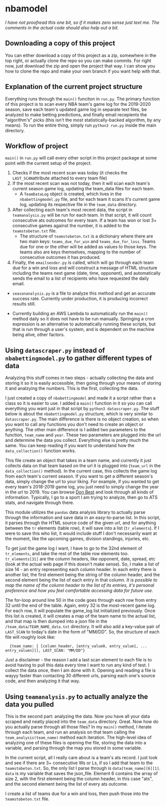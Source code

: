# nbamodel
*I have not proofread this one bit, so if it makes zero sense just text me. The comments in the actual code should also help out a bit.*

## Downloading a copy of this project
You can either download a copy of this project as a zip, somewhere in the top right, or actually clone the repo so you can make commits. For right now, just download the zip and open the project that way. I can show you how to clone the repo and make your own branch if you want help with that.


## Explanation of the current project structure
Everything runs through the `main()` funciton in `run.py`. 
The primary function of this project is to scan every NBA team's game log for the 2019-2020 season, save each team's updated game log in separate text files, be analyzed to make betting predictions, and finally email recepients the "algorithm's" picks (this isn't the most statistically-backed algorithm, by any means). To run the entire thing, simply run `python3 run.py` inside the main directory.


##  Workflow of project
`main()` in `run.py` will call every other script in this project package at some point with the current setup of the project. 
1. Checks if the most recent scan was today (it checks the `LAST_SCAN`attribute attached to every team file)
2. If the most recent scan was not today, then it will scan each team's current season game log, updating the team_data files for each team.
    * A `TeamDataLog` object is created, which lives in the `nbabettingmodel.py` file, and for each team it scans it's current game log, updating its respective file in the `team_data` directory.
3. After collecting each team's most recent data, the script in `teamanalysis.py` will be run for each team. In that script, it will count consecutive ats outcomes for every team. If a team has won or lost 3+ consecutive games against the number, it is added to the `teamstobeton.txt` file. 
    * The structure of `teamstobeton.txt` is a dictionary where there are two main keys: `teams_due_for_win` and `teams_due_for_loss`. Teams due for one or the other will be added as values to those keys. The teams also are keys themselves, mapping to the number of consecutive outcomes it has produced.
4. Finally, the `emailsender.py` is called, which will go through each team due for a win and loss and will construct a message of HTML structure including the teams next game (date, time, opponent), and automatically sends the email to a list of recipients who have requested the daily email.

* `seasonanalysis.py` is a file to analyze this method and get an accurate success rate. Currently under production, it is producing incorrect results still.

* Currently building an AWS Lambda to automatically run the `main()` method daily so it does not have to be run manually. Springing a cron expression is an alternative to automatically running these scripts, but that is run through a user's system, and is dependent on the machine being alive, other factors.


## Using `datascraper.py` instead of `nbabettingmodel.py` to gather different types of data
Analyzing this stuff comes in two steps - actually collecting the data and storing it so it is easily accessible, then going through your means of storing it and analzying the numbers. This is the first, collecting the data.

I just created a copy of `nbabettingmodel` and made it a script rather than a class so it is easier to use. I added a `main()` function in it so you can call everything you want just in that script by `python3 datascraper.py`. The stuff below is about the `nbabettingmodel.py` structure, which is very similar to `datascraper.py`. The main difference is there is no object creation, so when you want to call any functions you don't need to create an object or anything. The other main difference is I added two parameters to the function, `team_name` and `year`. These two parameters are plugged into the url and determine the data you collect. Everything else is pretty much the same. You can keep reading if you want to understand how the `data_collection()` function works. 

This file create an object that takes in a team name, and currently it just collects data on that team based on the url it is plugged into (`team_url` in the `data_collection()` method). In the current case, this collects the game log from each team's current season. If you want to get a different season's data, simply change the url to your liking. For example, if you wanted to get every team's 2018-2019 game log, you just need to simply change the year in the url to 2019. You can browse [Don Best](donbest.com) and look through all kinds of information. Typically, I go to a sport I am trying to analyze, then go to ATS stats, and navigate through there.

This module utilizes the `pandas` data analysis library to actually parse through the information and save data in an easy-to-parse list. In this script, it parses through the HTML source code of the given url, and for anything between the `tr` elements (table row), it will save into a list (`tr_elements`). If I were to save this who list, it would include stuff I don't necessarily want at the moment, like the upcoming games, division standings, injuries, etc. 

To get just the game log I want, I have to go to the 32nd element of `tr_elements`, and take the rest of the table row elements too. `tr_elements[31]` are the column headers, like opponent, date, spread, etc (look at the actual web page if this doesn't make sense). So, I make a list of size 14 - an entry representing each column header. In each entry there is another list; the first element being the string of the column header, and the second element being the list of each entry in that column. *It is possible to map the name of the column header to the list of its entries, it's personal preference and how you feel comfortable accessing data for future use.*

The for-loop around line 50 in the code goes through each row from entry 32 until the end of the table. Again, entry 32 is the most-recent game log. For each row, it will populate the game_log list initialized previously. Once this list is created, it will creates a map of the team name to the actual list, and that map is then dumped into a json file in the `/team_data/TEAM_NAME_data.txt` directory. It will also add a key-value pair of `LAST_SCAN` to today's date in the form of "MM/DD". So, the structure of each file will roughly look like:
      
      {team_name: [ [column_header, [entry_value0, entry_value1, ... entry_valuen]]], LAST_SCAN: "MM/DD"}

Just a disclaimer - the reason I add a last scan element to each file is to avoid having to pull this data every time I want to run any kind of test. I collect the data once, then I am done with it. Opening and reading a file is wayyy faster than contacting 30 different urls, parsing each one's source code, and then analyzing it that way. 


## Using `teamanalysis.py` to actually analyze the data you pulled
This is the second part: analyzing the data. Now you have all your data scraped and neatly placed into the `team_data` directory. Great. Now how do you actually parse through all those files?
In my `main()` method, I iterate through each team, and run an analysis on that team calling the `team_analysis(team_name)` method each iteration. The high-level idea of analyzing one of these files is opening the file, storing the data into a variable, and parsing through the map you stored in some variable.

In the current script, all I really care about is a team's ats record. I just look and see if there are 3+ consecutive Ws or Ls, if so I add that team to the `teamstobeton.txt`. So, the only list I parse through is `data[team_name][6][1]`. `data` is my variable that saves the json_file. Element 6 contains the array of size 2, with the first element being the column header, in this case "ats", and the second element being the list of every ats outcome.

I create a list of teams due for a win and loss, then push those into the `teamstobeton.txt` file.
